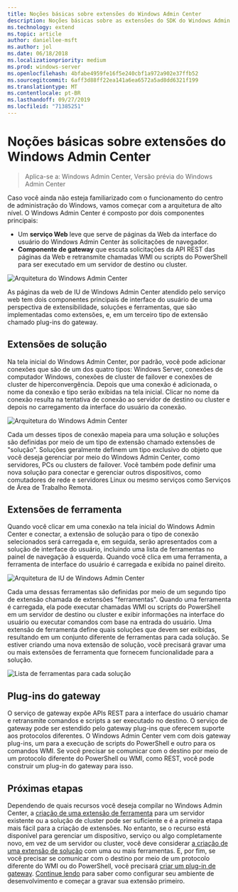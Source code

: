 ```yaml
---
title: Noções básicas sobre extensões do Windows Admin Center
description: Noções básicas sobre as extensões do SDK do Windows Admin Center (Project Honolulu)
ms.technology: extend
ms.topic: article
author: daniellee-msft
ms.author: jol
ms.date: 06/18/2018
ms.localizationpriority: medium
ms.prod: windows-server
ms.openlocfilehash: 4bfabe4959fe16f5e240cbf1a972a902e37ffb52
ms.sourcegitcommit: 6aff3d88ff22ea141a6ea6572a5ad8dd6321f199
ms.translationtype: MT
ms.contentlocale: pt-BR
ms.lasthandoff: 09/27/2019
ms.locfileid: "71385251"
---
```

# <a name="understanding-windows-admin-center-extensions"></a>Noções básicas sobre extensões do Windows Admin Center

>Aplica-se a: Windows Admin Center, Versão prévia do Windows Admin Center

Caso você ainda não esteja familiarizado com o funcionamento do centro de administração do Windows, vamos começar com a arquitetura de alto nível. O Windows Admin Center é composto por dois componentes principais:

- Um **serviço Web** leve que serve de páginas da Web da interface do usuário do Windows Admin Center às solicitações de navegador.
- **Componente de gateway** que escuta solicitações da API REST das páginas da Web e retransmite chamadas WMI ou scripts do PowerShell para ser executado em um servidor de destino ou cluster.

![Arquitetura do Windows Admin Center](../media/understand-extensions/wac-architecture-500px.png)

As páginas da web de IU de Windows Admin Center atendido pelo serviço web tem dois componentes principais de interface do usuário de uma perspectiva de extensibilidade, soluções e ferramentas, que são implementadas como extensões, e, em um terceiro tipo de extensão chamado plug-ins do gateway.

## <a name="solution-extensions"></a>Extensões de solução

Na tela inicial do Windows Admin Center, por padrão, você pode adicionar conexões que são de um dos quatro tipos: Windows Server, conexões de computador Windows, conexões de cluster de failover e conexões de cluster de hiperconvergência. Depois que uma conexão é adicionada, o nome da conexão e tipo serão exibidas na tela inicial. Clicar no nome da conexão resulta na tentativa de conexão ao servidor de destino ou cluster e depois no carregamento da interface do usuário da conexão.

![Arquitetura do Windows Admin Center](../media/understand-extensions/solutions-ui.png)

Cada um desses tipos de conexão mapeia para uma solução e soluções são definidas por meio de um tipo de extensão chamado extensões de "solução". Soluções geralmente definem um tipo exclusivo do objeto que você deseja gerenciar por meio do Windows Admin Center, como servidores, PCs ou clusters de failover. Você também pode definir uma nova solução para conectar e gerenciar outros dispositivos, como comutadores de rede e servidores Linux ou mesmo serviços como Serviços de Área de Trabalho Remota.

## <a name="tool-extensions"></a>Extensões de ferramenta

Quando você clicar em uma conexão na tela inicial do Windows Admin Center e conectar, a extensão de solução para o tipo de conexão selecionados será carregada e, em seguida, serão apresentados com a solução de interface do usuário, incluindo uma lista de ferramentas no painel de navegação à esquerda. Quando você clica em uma ferramenta, a ferramenta de interface do usuário é carregada e exibida no painel direito.

![Arquitetura de IU de Windows Admin Center](../media/understand-extensions/ui-architecture.png)

Cada uma dessas ferramentas são definidas por meio de um segundo tipo de extensão chamada de extensões "ferramentas". Quando uma ferramenta é carregada, ela pode executar chamadas WMI ou scripts do PowerShell em um servidor de destino ou cluster e exibir informações na interface do usuário ou executar comandos com base na entrada do usuário. Uma extensão de ferramenta define quais soluções que devem ser exibidas, resultando em um conjunto diferente de ferramentas para cada solução. Se estiver criando uma nova extensão de solução, você precisará gravar uma ou mais extensões de ferramenta que fornecem funcionalidade para a solução.

![Lista de ferramentas para cada solução](../media/understand-extensions/tools-for-solutions.png)

## <a name="gateway-plugins"></a>Plug-ins do gateway

O serviço de gateway expõe APIs REST para a interface do usuário chamar e retransmite comandos e scripts a ser executado no destino. O serviço de gateway pode ser estendido pelo gateway plug-ins que oferecem suporte aos protocolos diferentes. O Windows Admin Center vem com dois gateway plug-ins, um para a execução de scripts do PowerShell e outro para os comandos WMI. Se você precisar se comunicar com o destino por meio de um protocolo diferente do PowerShell ou WMI, como REST, você pode construir um plug-in do gateway para isso.

## <a name="next-steps"></a>Próximas etapas

Dependendo de quais recursos você deseja compilar no Windows Admin Center, a [criação de uma extensão de ferramenta](develop-tool.md) para um servidor existente ou a solução de cluster pode ser suficiente e é a primeira etapa mais fácil para a criação de extensões. No entanto, se o recurso está disponível para gerenciar um dispositivo, serviço ou algo completamente novo, em vez de um servidor ou cluster, você deve considerar [a criação de uma extensão de solução](develop-solution.md) com uma ou mais ferramentas. E, por fim, se você precisar se comunicar com o destino por meio de um protocolo diferente do WMI ou do PowerShell, você precisará [criar um plug-in de gateway](develop-gateway-plugin.md). [Continue lendo](developing-extensions.md) para saber como configurar seu ambiente de desenvolvimento e começar a gravar sua extensão primeiro.
